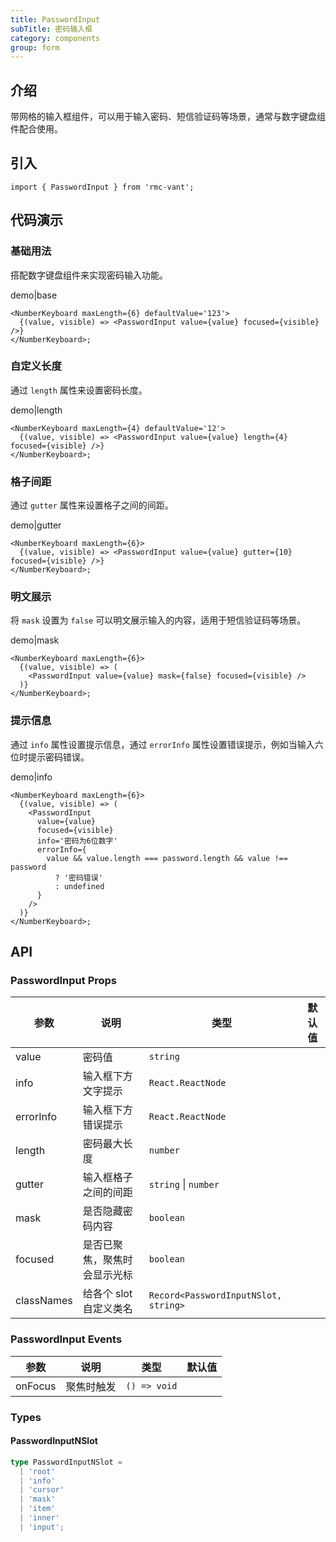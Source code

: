 ```yaml
---
title: PasswordInput
subTitle: 密码输入框
category: components
group: form
---
```


## 介绍

带网格的输入框组件，可以用于输入密码、短信验证码等场景，通常与数字键盘组件配合使用。

## 引入

```tsx
import { PasswordInput } from 'rmc-vant';
```

## 代码演示

### 基础用法

搭配数字键盘组件来实现密码输入功能。

demo|base

```tsx
<NumberKeyboard maxLength={6} defaultValue='123'>
  {(value, visible) => <PasswordInput value={value} focused={visible} />}
</NumberKeyboard>;
```

### 自定义长度

通过 `length` 属性来设置密码长度。

demo|length

```tsx
<NumberKeyboard maxLength={4} defaultValue='12'>
  {(value, visible) => <PasswordInput value={value} length={4} focused={visible} />}
</NumberKeyboard>;
```

### 格子间距

通过 `gutter` 属性来设置格子之间的间距。

demo|gutter

```tsx
<NumberKeyboard maxLength={6}>
  {(value, visible) => <PasswordInput value={value} gutter={10} focused={visible} />}
</NumberKeyboard>;
```

### 明文展示

将 `mask` 设置为 `false` 可以明文展示输入的内容，适用于短信验证码等场景。

demo|mask

```tsx
<NumberKeyboard maxLength={6}>
  {(value, visible) => (
    <PasswordInput value={value} mask={false} focused={visible} />
  )}
</NumberKeyboard>;
```

### 提示信息

通过 `info` 属性设置提示信息，通过 `errorInfo` 属性设置错误提示，例如当输入六位时提示密码错误。

demo|info

```tsx
<NumberKeyboard maxLength={6}>
  {(value, visible) => (
    <PasswordInput
      value={value}
      focused={visible}
      info='密码为6位数字'
      errorInfo={
        value && value.length === password.length && value !== password
          ? '密码错误'
          : undefined
      }
    />
  )}
</NumberKeyboard>;
```

## API

### PasswordInput Props

| 参数 | 说明 | 类型 | 默认值 |
| --- | --- | --- | --- |
| value | 密码值 | `string` |  |
| info | 输入框下方文字提示 | `React.ReactNode` |  |
| errorInfo | 输入框下方错误提示 | `React.ReactNode` |  |
| length | 密码最大长度 | `number` |  |
| gutter | 输入框格子之间的间距 | `string` \| `number` |  |
| mask | 是否隐藏密码内容 | `boolean` |  |
| focused | 是否已聚焦，聚焦时会显示光标 | `boolean` |  |
| classNames | 给各个 slot 自定义类名 | `Record<PasswordInputNSlot, string>` |  |

### PasswordInput Events

| 参数    | 说明       | 类型         | 默认值 |
| ------- | ---------- | ------------ | ------ |
| onFocus | 聚焦时触发 | `() => void` |        |

### Types

#### PasswordInputNSlot

```ts
type PasswordInputNSlot =
  | 'root'
  | 'info'
  | 'cursor'
  | 'mask'
  | 'item'
  | 'inner'
  | 'input';
```
